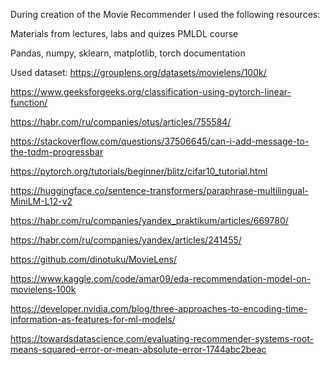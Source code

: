 During creation of the Movie Recommender I used the following resources:

Materials from lectures, labs and quizes PMLDL course

Pandas, numpy, sklearn, matplotlib, torch documentation

Used dataset: https://grouplens.org/datasets/movielens/100k/

https://www.geeksforgeeks.org/classification-using-pytorch-linear-function/

https://habr.com/ru/companies/otus/articles/755584/

https://stackoverflow.com/questions/37506645/can-i-add-message-to-the-tqdm-progressbar

https://pytorch.org/tutorials/beginner/blitz/cifar10_tutorial.html

https://huggingface.co/sentence-transformers/paraphrase-multilingual-MiniLM-L12-v2

https://habr.com/ru/companies/yandex_praktikum/articles/669780/

https://habr.com/ru/companies/yandex/articles/241455/

https://github.com/dinotuku/MovieLens/

https://www.kaggle.com/code/amar09/eda-recommendation-model-on-movielens-100k

https://developer.nvidia.com/blog/three-approaches-to-encoding-time-information-as-features-for-ml-models/

https://towardsdatascience.com/evaluating-recommender-systems-root-means-squared-error-or-mean-absolute-error-1744abc2beac

